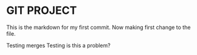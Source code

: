 # GIT PROJECT
This is the markdown for my first commit.
Now making first change to the file.

Testing merges
Testing is this a problem?
